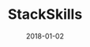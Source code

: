 ---
layout: site
title: "StackSkills"
date: 2018-01-02
categories: [community]
version: 1.5.6
major: 1
minor: 5
patch: 6
slug: stackskills
link: https://stackskills.com/
permalink: /sites/:slug
---